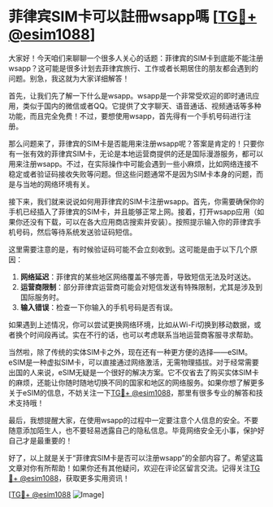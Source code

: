 # 菲律宾SIM卡可以註冊wsapp嗎 [[TG💪+ @esim1088](https://t.me/s/esim1088)]

大家好！今天咱们来聊聊一个很多人关心的话题：菲律宾的SIM卡到底能不能注册wsapp？这可能是很多计划去菲律宾旅行、工作或者长期居住的朋友都会遇到的问题。别急，我这就为大家详细解答！

首先，让我们先了解一下什么是wsapp。wsapp是一个非常受欢迎的即时通讯应用，类似于国内的微信或者QQ。它提供了文字聊天、语音通话、视频通话等多种功能，而且完全免费！不过，要想使用wsapp，首先得有一个手机号码进行注册。

那么问题来了，菲律宾的SIM卡是否能用来注册wsapp呢？答案是肯定的！只要你有一张有效的菲律宾SIM卡，无论是本地运营商提供的还是国际漫游服务，都可以用来注册wsapp。不过，在实际操作中可能会遇到一些小麻烦，比如网络连接不稳定或者验证码接收失败等问题。但这些问题通常不是因为SIM卡本身的问题，而是与当地的网络环境有关。

接下来，我们就来说说如何用菲律宾的SIM卡注册wsapp。首先，你需要确保你的手机已经插入了菲律宾的SIM卡，并且能够正常上网。接着，打开wsapp应用（如果你还没有下载，可以在各大应用商店搜索并安装）。按照提示输入你的菲律宾手机号码，然后等待系统发送验证码短信。

这里需要注意的是，有时候验证码可能不会立刻收到。这可能是由于以下几个原因：

1. **网络延迟**：菲律宾的某些地区网络覆盖不够完善，导致短信无法及时送达。
2. **运营商限制**：部分菲律宾运营商可能会对短信发送有特殊限制，尤其是涉及到国际服务时。
3. **输入错误**：检查一下你输入的手机号码是否有误。

如果遇到上述情况，你可以尝试更换网络环境，比如从Wi-Fi切换到移动数据，或者换个时间段再试。实在不行的话，也可以考虑联系当地运营商客服寻求帮助。

当然啦，除了传统的实体SIM卡之外，现在还有一种更方便的选择——eSIM。eSIM是一种虚拟SIM卡，可以直接通过网络激活，无需物理插拔。对于经常需要出国的人来说，eSIM无疑是一个很好的解决方案。它不仅省去了购买实体SIM卡的麻烦，还能让你随时随地切换不同的国家和地区的网络服务。如果你想了解更多关于eSIM的信息，不妨关注一下[TG💪+ @esim1088](https://t.me/s/esim1088)，那里有很多专业的解答和技术支持哦！

最后，我想提醒大家，在使用wsapp的过程中一定要注意个人信息的安全。不要随意添加陌生人，也不要轻易透露自己的隐私信息。毕竟网络安全无小事，保护好自己才是最重要的！

好了，以上就是关于“菲律宾SIM卡是否可以注册wsapp”的全部内容了。希望这篇文章对你有所帮助！如果你还有其他疑问，欢迎在评论区留言交流。记得关注[TG💪+ @esim1088](https://t.me/s/esim1088)，获取更多实用资讯！

[[TG💪+ @esim1088](https://t.me/s/esim1088) ![Image](https://i.postimg.cc/4NQfJmqS/Snipaste-2025-05-13-00-14-12.png)]